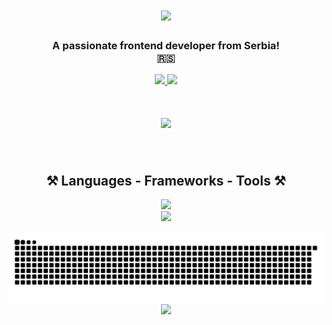 <h1 align="center">
    <img src="https://readme-typing-svg.herokuapp.com/?font=Righteous&size=35&center=true&vCenter=true&width=500&height=70&duration=4000&lines=Hi+There!+👋;+I'm+Luka+Tizic!;" />
</h1>

<h3 align="center">A passionate frontend developer from Serbia! </br> 🇷🇸 </h3>

<div align="center"> 
  <a href="mailto:lukatizic7@gmail.com">
    <img src="https://img.shields.io/badge/Gmail-333333?style=for-the-badge&logo=gmail&logoColor=red" />
  </a>
  <a href="https://www.linkedin.com/in/luka-tizi%C4%87-529a1b240/" target="_blank">
    <img src="https://img.shields.io/badge/LinkedIn-0077B5?style=for-the-badge&logo=linkedin&logoColor=white" target="_blank" />
  </a>
  </div>
  
<h1 align="center">
    <img src="https://media.giphy.com/media/bGgsc5mWoryfgKBx1u/giphy.gif" height='200px' />
</h1>

<br/>



 
<h2 align="center">⚒️ Languages - Frameworks - Tools ⚒️</h2>
<div align="center">
    <img src="https://skillicons.dev/icons?i=javascript,html,css,react,nextjs,tailwind,mui,figma" /> </br>
    <img src="https://skillicons.dev/icons?i=github,git,nodejs,typescript,express,mongodb,mysql,vscode" />
</div>

<br/>

<div align="center">
  <img alt="snake eating my contributions" src="https://raw.githubusercontent.com/LukaTizic/lukatizic/output/github-contribution-grid-snake.svg" />
    <img src="https://readme-typing-svg.herokuapp.com/?font=Righteous&size=20&center=true&vCenter=true&width=500&height=70&duration=2000&lines=🐍+Gotta+Eat+Them+All!+🐍;" />

  <br/><br/><br/>
</div>



